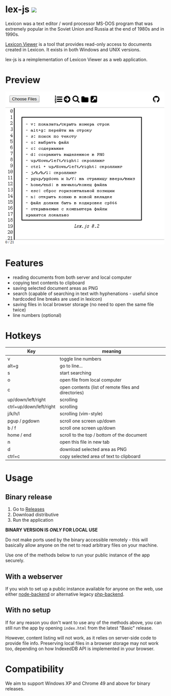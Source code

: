 # lex-js [![](https://ci.appveyor.com/api/projects/status/github/lex-js/lex-js)](https://ci.appveyor.com/project/limitedeternity/lex-js)

Lexicon was a text editor / word processor MS-DOS program that was extremely popular in the Soviet Union and Russia at the end of 1980s and in 1990s.

[Lexicon Viewer](http://www.lexview.spb.ru/) is a tool that provides read-only access to documents created in Lexicon. It exists in both Windows and UNIX versions.

lex-js is a reimplementation of Lexicon Viewer as a web application.

# Preview

![lex-js preview](preview.png)

# Features

- reading documents from both server and local computer
- copying text contents to clipboard
- saving selected document areas as PNG
- search (capable of searching in text with hyphenations - useful since hardcoded line breaks are used in lexicon)
- saving files in local browser storage (no need to open the same file twice)
- line numbers (optional)

# Hotkeys


| Key                     | meaning                                              |
|-------------------------|------------------------------------------------------|
| v                       | toggle line numbers                                  |
| alt+g                   | go to line...                                        |
| s                       | start searching                                      |
| o                       | open file from local computer                        |
| c                       | open contents (list of remote files and directories) |
| up/down/left/right      | scrolling                                            |
| ctrl+up/down/left/right | scrolling                                            |
| j/k/h/l                 | scrolling (vim-style)                                |
| pgup / pgdown           | scroll one screen up/down                            |
| b / f                   | scroll one screen up/down                            |
| home / end              | scroll to the top / bottom of the document           |
| n                       | open this file in new tab                            |
| d                       | download selected area as PNG                        |
| ctrl+c                  | copy selected area of text to clipboard              |

# Usage

## Binary release

1. Go to [Releases](https://github.com/lex-js/lex-js/releases)
2. Download distributive
3. Run the application

**BINARY VERSION IS *ONLY* FOR LOCAL USE**

Do not make ports used by the binary accessible remotely - this will basically allow anyone on the net to read arbitrary files on your machine.

Use one of the methods below to run your public instance of the app securely.

## With a webserver

If you wish to set up a public instance available for anyone on the web, use either [node-backend](https://github.com/lex-js/node-backend) or alternative legacy [php-backend](https://github.com/lex-js/php-backend).

## With no setup

If for any reason you don't want to use any of the methods above, you can still run the app by opening `index.html` from the latest "Basic" release.

However, content listing will not work, as it relies on server-side code to provide file info. Preserving local files in a browser storage may not work too, depending on how IndexedDB API is implemented in your browser.

# Compatibility

We aim to support Windows XP and Chrome 49 and above for binary releases.
